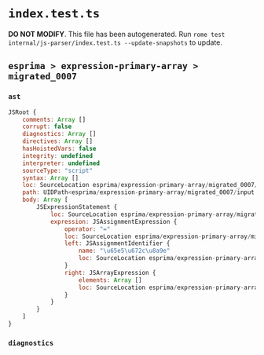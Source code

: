 # `index.test.ts`

**DO NOT MODIFY**. This file has been autogenerated. Run `rome test internal/js-parser/index.test.ts --update-snapshots` to update.

## `esprima > expression-primary-array > migrated_0007`

### `ast`

```javascript
JSRoot {
	comments: Array []
	corrupt: false
	diagnostics: Array []
	directives: Array []
	hasHoistedVars: false
	integrity: undefined
	interpreter: undefined
	sourceType: "script"
	syntax: Array []
	loc: SourceLocation esprima/expression-primary-array/migrated_0007/input.js 1:0-1:8
	path: UIDPath<esprima/expression-primary-array/migrated_0007/input.js>
	body: Array [
		JSExpressionStatement {
			loc: SourceLocation esprima/expression-primary-array/migrated_0007/input.js 1:0-1:8
			expression: JSAssignmentExpression {
				operator: "="
				loc: SourceLocation esprima/expression-primary-array/migrated_0007/input.js 1:0-1:8
				left: JSAssignmentIdentifier {
					name: "\u65e5\u672c\u8a9e"
					loc: SourceLocation esprima/expression-primary-array/migrated_0007/input.js 1:0-1:3 (\u65e5\u672c\u8a9e)
				}
				right: JSArrayExpression {
					elements: Array []
					loc: SourceLocation esprima/expression-primary-array/migrated_0007/input.js 1:6-1:8
				}
			}
		}
	]
}
```

### `diagnostics`

```

```
